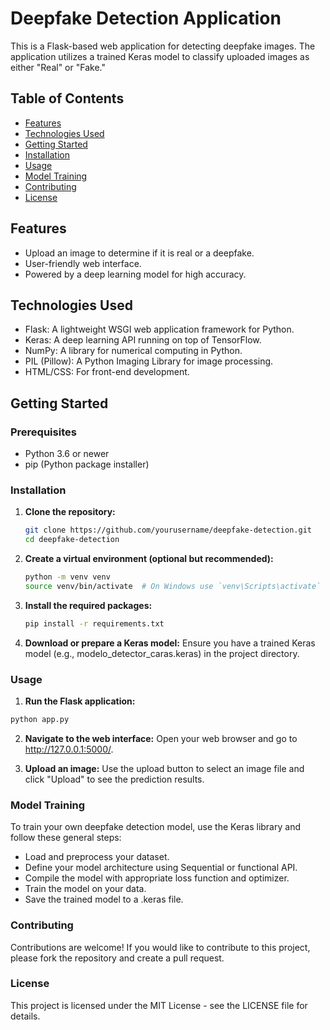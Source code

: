 # Deepfake Detection Application

This is a Flask-based web application for detecting deepfake images. The application utilizes a trained Keras model to classify uploaded images as either "Real" or "Fake."

## Table of Contents

- [Features](#features)
- [Technologies Used](#technologies-used)
- [Getting Started](#getting-started)
- [Installation](#installation)
- [Usage](#usage)
- [Model Training](#model-training)
- [Contributing](#contributing)
- [License](#license)

## Features

- Upload an image to determine if it is real or a deepfake.
- User-friendly web interface.
- Powered by a deep learning model for high accuracy.

## Technologies Used

- Flask: A lightweight WSGI web application framework for Python.
- Keras: A deep learning API running on top of TensorFlow.
- NumPy: A library for numerical computing in Python.
- PIL (Pillow): A Python Imaging Library for image processing.
- HTML/CSS: For front-end development.

## Getting Started

### Prerequisites

- Python 3.6 or newer
- pip (Python package installer)

### Installation

1. **Clone the repository:**

   ```bash
   git clone https://github.com/yourusername/deepfake-detection.git
   cd deepfake-detection
   ```
2. **Create a virtual environment (optional but recommended):**
   ```bash
   python -m venv venv
   source venv/bin/activate  # On Windows use `venv\Scripts\activate`
   ```
3. **Install the required packages:**
   ```bash
   pip install -r requirements.txt
   ```
4. **Download or prepare a Keras model:**
   Ensure you have a trained Keras model (e.g., modelo_detector_caras.keras) in the project directory.

### Usage
1. **Run the Flask application:**
```bash
python app.py
```
2. **Navigate to the web interface:**
   Open your web browser and go to http://127.0.0.1:5000/.
   
3. **Upload an image:**
   Use the upload button to select an image file and click "Upload" to see the prediction results.

### Model Training
To train your own deepfake detection model, use the Keras library and follow these general steps:

- Load and preprocess your dataset.
- Define your model architecture using Sequential or functional API.
- Compile the model with appropriate loss function and optimizer.
- Train the model on your data.
- Save the trained model to a .keras file.

### Contributing
Contributions are welcome! If you would like to contribute to this project, please fork the repository and create a pull request.

### License
This project is licensed under the MIT License - see the LICENSE file for details.


